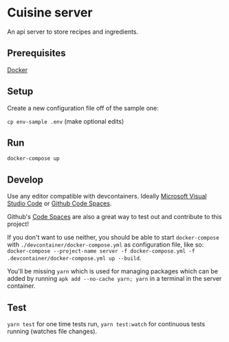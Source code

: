 # Cuisine server

An api server to store recipes and ingredients.

## Prerequisites

[Docker](https://www.docker.com/get-started)

## Setup

Create a new configuration file off of the sample one:

`cp env-sample .env` (make optional edits)

## Run

`docker-compose up`

## Develop

Use any editor compatible with devcontainers. Ideally [Microsoft Visual Studio Code](https://code.visualstudio.com/) or [Github Code Spaces](https://github.com/features/codespaces).

Github's [Code Spaces](https://github.com/features/codespaces) are also a great way to test out and contribute to this project! 

If you don't want to use neither, you should be able to start `docker-compose` with `./devcontainer/docker-compose.yml` as configuration file, like so: `docker-compose --project-name server -f docker-compose.yml -f .devcontainer/docker-compose.yml up --build`.

You'll be missing `yarn` which is used for managing packages which can be added by running `apk add --no-cache yarn; yarn` in a terminal in the server container.

## Test

`yarn test` for one time tests run, `yarn test:watch` for continuous tests running (watches file changes).
